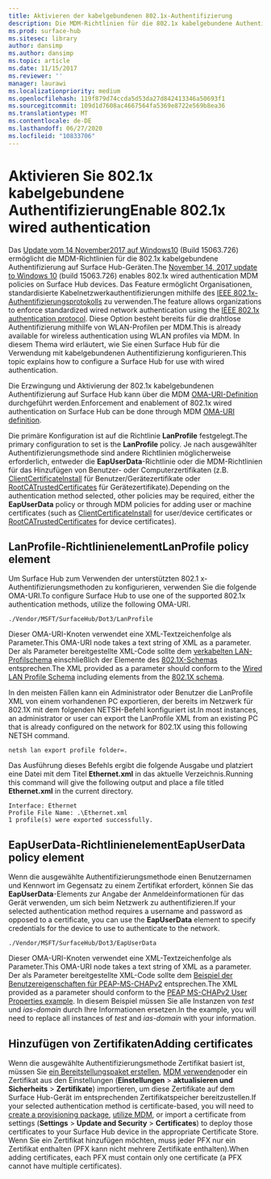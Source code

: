```yaml
---
title: Aktivieren der kabelgebundenen 802.1x-Authentifizierung
description: Die MDM-Richtlinien für die 802.1x kabelgebundene Authentifizierung wurde auf Surface Hub-Geräten aktiviert.
ms.prod: surface-hub
ms.sitesec: library
author: dansimp
ms.author: dansimp
ms.topic: article
ms.date: 11/15/2017
ms.reviewer: ''
manager: laurawi
ms.localizationpriority: medium
ms.openlocfilehash: 119f879d74ccda5d53da27d842413346a50693f1
ms.sourcegitcommit: 109d1d7608ac4667564fa5369e8722e569b8ea36
ms.translationtype: MT
ms.contentlocale: de-DE
ms.lasthandoff: 06/27/2020
ms.locfileid: "10833706"
---
```

# <span data-ttu-id="83a35-103">Aktivieren Sie 802.1x kabelgebundene Authentifizierung</span><span class="sxs-lookup"><span data-stu-id="83a35-103">Enable 802.1x wired authentication</span></span>

<span data-ttu-id="83a35-104">Das [Update vom 14 November2017 auf Windows10](https://support.microsoft.com/help/4048954/windows-10-update-kb4048954) (Build 15063.726) ermöglicht die MDM-Richtlinien für die 802.1x kabelgebundene Authentifizierung auf Surface Hub-Geräten.</span><span class="sxs-lookup"><span data-stu-id="83a35-104">The [November 14, 2017 update to Windows 10](https://support.microsoft.com/help/4048954/windows-10-update-kb4048954) (build 15063.726) enables 802.1x wired authentication MDM policies on Surface Hub devices.</span></span> <span data-ttu-id="83a35-105">Das Feature ermöglicht Organisationen, standardisierte Kabelnetzwerkauthentifizierungen mithilfe des [IEEE 802.1x-Authentifizierungsprotokolls](http://www.ieee802.org/1/pages/802.1x-2010.html) zu verwenden.</span><span class="sxs-lookup"><span data-stu-id="83a35-105">The feature allows organizations to enforce standardized wired network authentication using the [IEEE 802.1x authentication protocol](http://www.ieee802.org/1/pages/802.1x-2010.html).</span></span> <span data-ttu-id="83a35-106">Diese Option besteht bereits für die drahtlose Authentifizierung mithilfe von WLAN-Profilen per MDM.</span><span class="sxs-lookup"><span data-stu-id="83a35-106">This is already available for wireless authentication using WLAN profiles via MDM.</span></span> <span data-ttu-id="83a35-107">In diesem Thema wird erläutert, wie Sie einen Surface Hub für die Verwendung mit kabelgebundenen Authentifizierung konfigurieren.</span><span class="sxs-lookup"><span data-stu-id="83a35-107">This topic explains how to  configure a Surface Hub for use with wired authentication.</span></span> 

<span data-ttu-id="83a35-108">Die Erzwingung und Aktivierung der 802.1x kabelgebundenen Authentifizierung auf Surface Hub kann über die MDM [OMA-URI-Definition](https://docs.microsoft.com/intune-classic/deploy-use/windows-10-policy-settings-in-microsoft-intune#oma-uri-settings) durchgeführt werden.</span><span class="sxs-lookup"><span data-stu-id="83a35-108">Enforcement and enablement of 802.1x wired authentication on Surface Hub can be done through MDM [OMA-URI definition](https://docs.microsoft.com/intune-classic/deploy-use/windows-10-policy-settings-in-microsoft-intune#oma-uri-settings).</span></span> 

<span data-ttu-id="83a35-109">Die primäre Konfiguration ist auf die Richtlinie **LanProfile** festgelegt.</span><span class="sxs-lookup"><span data-stu-id="83a35-109">The primary configuration to set is the **LanProfile** policy.</span></span> <span data-ttu-id="83a35-110">Je nach ausgewählter Authentifizierungsmethode sind andere Richtlinien möglicherweise erforderlich, entweder die **EapUserData**-Richtlinie oder die MDM-Richtlinien für das Hinzufügen von Benutzer- oder Computerzertifikaten (z.B. [ClientCertificateInstall](https://docs.microsoft.com/windows/client-management/mdm/clientcertificateinstall-csp) für Benutzer/Gerätezertifikate oder [RootCATrustedCertificates](https://docs.microsoft.com/windows/client-management/mdm/rootcacertificates-csp) für Gerätezertifikate).</span><span class="sxs-lookup"><span data-stu-id="83a35-110">Depending on the authentication method selected, other policies may be required, either the **EapUserData** policy or through MDM policies for adding user or machine certificates (such as [ClientCertificateInstall](https://docs.microsoft.com/windows/client-management/mdm/clientcertificateinstall-csp) for user/device certificates or [RootCATrustedCertificates](https://docs.microsoft.com/windows/client-management/mdm/rootcacertificates-csp) for device certificates).</span></span> 

## <span data-ttu-id="83a35-111">LanProfile-Richtlinienelement</span><span class="sxs-lookup"><span data-stu-id="83a35-111">LanProfile policy element</span></span>

<span data-ttu-id="83a35-112">Um Surface Hub zum Verwenden der unterstützten 802.1 x-Authentifizierungsmethoden zu konfigurieren, verwenden Sie die folgende OMA-URI.</span><span class="sxs-lookup"><span data-stu-id="83a35-112">To configure Surface Hub to use one of the supported 802.1x authentication methods, utilize the following OMA-URI.</span></span> 

```
./Vendor/MSFT/SurfaceHub/Dot3/LanProfile
```

<span data-ttu-id="83a35-113">Dieser OMA-URI-Knoten verwendet eine XML-Textzeichenfolge als Parameter.</span><span class="sxs-lookup"><span data-stu-id="83a35-113">This OMA-URI node takes a text string of XML as a parameter.</span></span> <span data-ttu-id="83a35-114">Der als Parameter bereitgestellte XML-Code sollte dem [verkabelten LAN-Profilschema](https://msdn.microsoft.com/library/cc233002.aspx) einschließlich der Elemente des [802.1X-Schemas](https://msdn.microsoft.com/library/cc233003.aspx) entsprechen.</span><span class="sxs-lookup"><span data-stu-id="83a35-114">The XML provided as a parameter should conform to the [Wired LAN Profile Schema](https://msdn.microsoft.com/library/cc233002.aspx) including elements from the [802.1X schema](https://msdn.microsoft.com/library/cc233003.aspx).</span></span> 

<span data-ttu-id="83a35-115">In den meisten Fällen kann ein Administrator oder Benutzer die LanProfile XML von einem vorhandenen PC exportieren, der bereits im Netzwerk für 802.1X mit dem folgenden NETSH-Befehl konfiguriert ist.</span><span class="sxs-lookup"><span data-stu-id="83a35-115">In most instances, an administrator or user can export the LanProfile XML from an existing PC that is already configured on the network for 802.1X using this following NETSH command.</span></span> 

```
netsh lan export profile folder=.
```

<span data-ttu-id="83a35-116">Das Ausführung dieses Befehls ergibt die folgende Ausgabe und platziert eine Datei mit dem Titel **Ethernet.xml** in das aktuelle Verzeichnis.</span><span class="sxs-lookup"><span data-stu-id="83a35-116">Running this command will give the following output and place a file titled **Ethernet.xml** in the current directory.</span></span> 

```
Interface: Ethernet
Profile File Name: .\Ethernet.xml
1 profile(s) were exported successfully.
```

## <span data-ttu-id="83a35-117">EapUserData-Richtlinienelement</span><span class="sxs-lookup"><span data-stu-id="83a35-117">EapUserData policy element</span></span>

<span data-ttu-id="83a35-118">Wenn die ausgewählte Authentifizierungsmethode einen Benutzernamen und Kennwort im Gegensatz zu einem Zertifikat erfordert, können Sie das **EapUserData**-Elements zur Angabe der Anmeldeinformationen für das Gerät verwenden, um sich beim Netzwerk zu authentifizieren.</span><span class="sxs-lookup"><span data-stu-id="83a35-118">If your selected authentication method requires a username and password as opposed to a certificate, you can use the **EapUserData** element to specify credentials for the device to use to authenticate to the network.</span></span> 

```
./Vendor/MSFT/SurfaceHub/Dot3/EapUserData 
```

<span data-ttu-id="83a35-119">Dieser OMA-URI-Knoten verwendet eine XML-Textzeichenfolge als Parameter.</span><span class="sxs-lookup"><span data-stu-id="83a35-119">This OMA-URI node takes a text string of XML as a parameter.</span></span> <span data-ttu-id="83a35-120">Der als Parameter bereitgestellte XML-Code sollte dem [Beispiel der Benutzereigenschaften für PEAP-MS-CHAPv2](https://msdn.microsoft.com/library/windows/desktop/bb891979) entsprechen.</span><span class="sxs-lookup"><span data-stu-id="83a35-120">The XML provided as a parameter should conform to the [PEAP MS-CHAPv2 User Properties example](https://msdn.microsoft.com/library/windows/desktop/bb891979).</span></span> <span data-ttu-id="83a35-121">In diesem Beispiel müssen Sie alle Instanzen von *test* und *ias-domain* durch Ihre Informationen ersetzen.</span><span class="sxs-lookup"><span data-stu-id="83a35-121">In the example, you will need to replace all instances of *test* and *ias-domain* with your information.</span></span>



## <span data-ttu-id="83a35-122">Hinzufügen von Zertifikaten</span><span class="sxs-lookup"><span data-stu-id="83a35-122">Adding certificates</span></span>

<span data-ttu-id="83a35-123">Wenn die ausgewählte Authentifizierungsmethode Zertifikat basiert ist, müssen Sie [ein Bereitstellungspaket erstellen](provisioning-packages-for-surface-hub.md), [MDM verwenden](https://docs.microsoft.com/windows/client-management/mdm/clientcertificateinstall-csp)oder ein Zertifikat aus den Einstellungen (**Einstellungen**  >  **aktualisieren und Sicherheits**  >  **Zertifikate**) importieren, um diese Zertifikate auf dem Surface Hub-Gerät im entsprechenden Zertifikatspeicher bereitzustellen.</span><span class="sxs-lookup"><span data-stu-id="83a35-123">If your selected authentication method is certificate-based, you will need to [create a provisioning package](provisioning-packages-for-surface-hub.md), [utilize MDM](https://docs.microsoft.com/windows/client-management/mdm/clientcertificateinstall-csp), or import a certificate from settings (**Settings** > **Update and Security** > **Certificates**) to deploy those certificates to your Surface Hub device in the appropriate Certificate Store.</span></span> <span data-ttu-id="83a35-124">Wenn Sie ein Zertifikat hinzufügen möchten, muss jeder PFX nur ein Zertifikat enthalten (PFX kann nicht mehrere Zertifikate enthalten).</span><span class="sxs-lookup"><span data-stu-id="83a35-124">When adding certificates, each PFX must contain only one certificate (a PFX cannot have multiple certificates).</span></span>

